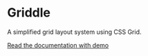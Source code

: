# Griddle
A simplified grid layout system using CSS Grid.

[Read the documentation with demo](https://skpaul.github.io/griddle/)
